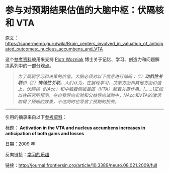 # 参与对预期结果估值的大脑中枢：伏隔核和 VTA

原文：https://supermemo.guru/wiki/Brain_centers_involved_in_valuation_of_anticipated_outcomes:_nucleus_accumbens_and_VTA

这个[参考资料](https://supermemo.guru/wiki/References)被用来支持 [Piotr Wozniak](https://supermemo.guru/wiki/Piotr_Wozniak) 博士关于记忆、学习、创造力和问题解决系列中的一部分观点。

> *为了展现学习和决策的价值，大脑必须对以下信息进行编码：（1）**动机性关联**和（2）**情绪性关联**。人们认为，在展现学习、决策方面和其他方面价值上，伏隔核（NAcc）和中脑腹侧被盖区（VTA）起着关键作用。[……]正如以往研究所预测，在自我导向实验和公益导向试验中，NAcc和VTA的激活取得了预期的效果，不过同时也导致了预期的损失。*

------

引用的摘录来自以下[参考资料](https://supermemo.guru/wiki/References)：

标题： **Activation in the VTA and nucleus accumbens increases in anticipation of both gains and losses**

日期：2009 年

反向链接：[学习的乐趣](https://supermemo.guru/wiki/Pleasure_of_learning)

链接：http://journal.frontiersin.org/article/10.3389/neuro.08.021.2009/full